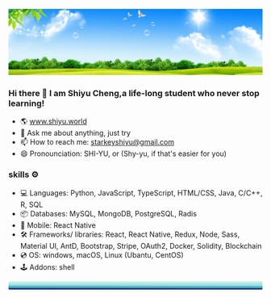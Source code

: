 ![banner](assets/images/clear_sky.jpg)
### Hi there 👋 I am Shiyu Cheng,a life-long student who never stop learning!

- 🌎 www.shiyu.world
- 💬 Ask me about anything, just try
- 📫 How to reach me: starkeyshiyu@gmail.com
- 😄 Pronounciation: SHI-YU, or (Shy-yu, if that's easier for you)

### skills ⚙️
- 💻 Languages: Python, JavaScript, TypeScript, HTML/CSS, Java, C/C++, R, SQL
- 📦 Databases: MySQL, MongoDB, PostgreSQL, Radis
- 📱 Mobile: React Native
- 🛠 Frameworks/ libraries: React, React Native, Redux, Node, Sass, Material UI, AntD, Bootstrap, Stripe, OAuth2, Docker, Solidity, Blockchain
- 💿 OS: windows, macOS, Linux (Ubantu, CentOS)
- 🕹 Addons: shell

![footer](assets/images/footer.png)
